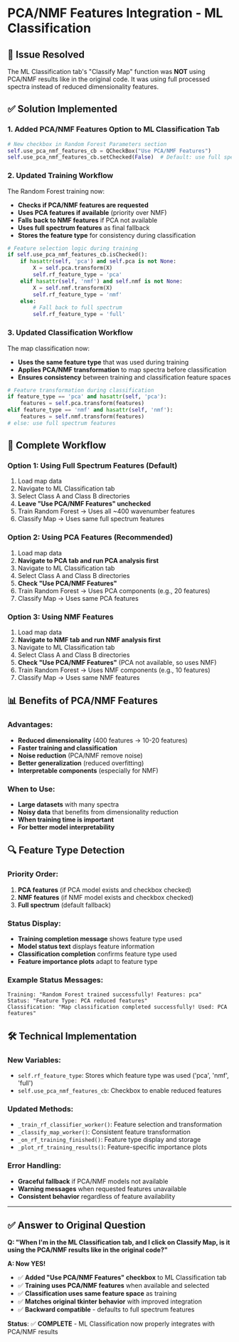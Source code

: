 # PCA/NMF Features Integration - ML Classification

## 🎯 **Issue Resolved**
The ML Classification tab's "Classify Map" function was **NOT** using PCA/NMF results like in the original code. It was using full processed spectra instead of reduced dimensionality features.

## ✅ **Solution Implemented**

### **1. Added PCA/NMF Features Option to ML Classification Tab**
```python
# New checkbox in Random Forest Parameters section
self.use_pca_nmf_features_cb = QCheckBox("Use PCA/NMF Features")
self.use_pca_nmf_features_cb.setChecked(False)  # Default: use full spectrum
```

### **2. Updated Training Workflow**
The Random Forest training now:
- **Checks if PCA/NMF features are requested**
- **Uses PCA features if available** (priority over NMF)
- **Falls back to NMF features** if PCA not available
- **Uses full spectrum features** as final fallback
- **Stores the feature type** for consistency during classification

```python
# Feature selection logic during training
if self.use_pca_nmf_features_cb.isChecked():
    if hasattr(self, 'pca') and self.pca is not None:
        X = self.pca.transform(X)
        self.rf_feature_type = 'pca'
    elif hasattr(self, 'nmf') and self.nmf is not None:
        X = self.nmf.transform(X)
        self.rf_feature_type = 'nmf'
    else:
        # Fall back to full spectrum
        self.rf_feature_type = 'full'
```

### **3. Updated Classification Workflow**
The map classification now:
- **Uses the same feature type** that was used during training
- **Applies PCA/NMF transformation** to map spectra before classification
- **Ensures consistency** between training and classification feature spaces

```python
# Feature transformation during classification
if feature_type == 'pca' and hasattr(self, 'pca'):
    features = self.pca.transform(features)
elif feature_type == 'nmf' and hasattr(self, 'nmf'):
    features = self.nmf.transform(features)
# else: use full spectrum features
```

## 🔄 **Complete Workflow**

### **Option 1: Using Full Spectrum Features (Default)**
1. Load map data
2. Navigate to ML Classification tab
3. Select Class A and Class B directories
4. **Leave "Use PCA/NMF Features" unchecked**
5. Train Random Forest → Uses all ~400 wavenumber features
6. Classify Map → Uses same full spectrum features

### **Option 2: Using PCA Features (Recommended)**
1. Load map data
2. **Navigate to PCA tab and run PCA analysis first**
3. Navigate to ML Classification tab
4. Select Class A and Class B directories
5. **Check "Use PCA/NMF Features"**
6. Train Random Forest → Uses PCA components (e.g., 20 features)
7. Classify Map → Uses same PCA features

### **Option 3: Using NMF Features**
1. Load map data
2. **Navigate to NMF tab and run NMF analysis first**
3. Navigate to ML Classification tab  
4. Select Class A and Class B directories
5. **Check "Use PCA/NMF Features"** (PCA not available, so uses NMF)
6. Train Random Forest → Uses NMF components (e.g., 10 features)
7. Classify Map → Uses same NMF features

## 📊 **Benefits of PCA/NMF Features**

### **Advantages**:
- **Reduced dimensionality** (400 features → 10-20 features)
- **Faster training and classification**
- **Noise reduction** (PCA/NMF remove noise)
- **Better generalization** (reduced overfitting)
- **Interpretable components** (especially for NMF)

### **When to Use**:
- **Large datasets** with many spectra
- **Noisy data** that benefits from dimensionality reduction
- **When training time is important**
- **For better model interpretability**

## 🔍 **Feature Type Detection**

### **Priority Order**:
1. **PCA features** (if PCA model exists and checkbox checked)
2. **NMF features** (if NMF model exists and checkbox checked)  
3. **Full spectrum** (default fallback)

### **Status Display**:
- **Training completion message** shows feature type used
- **Model status text** displays feature information
- **Classification completion** confirms feature type used
- **Feature importance plots** adapt to feature type

### **Example Status Messages**:
```
Training: "Random Forest trained successfully! Features: pca"
Status: "Feature Type: PCA reduced features"
Classification: "Map classification completed successfully! Used: PCA features"
```

## 🛠 **Technical Implementation**

### **New Variables**:
- `self.rf_feature_type`: Stores which feature type was used ('pca', 'nmf', 'full')
- `self.use_pca_nmf_features_cb`: Checkbox to enable reduced features

### **Updated Methods**:
- `_train_rf_classifier_worker()`: Feature selection and transformation
- `_classify_map_worker()`: Consistent feature transformation
- `_on_rf_training_finished()`: Feature type display and storage
- `_plot_rf_training_results()`: Feature-specific importance plots

### **Error Handling**:
- **Graceful fallback** if PCA/NMF models not available
- **Warning messages** when requested features unavailable
- **Consistent behavior** regardless of feature availability

---

## ✅ **Answer to Original Question**

**Q: "When I'm in the ML Classification tab, and I click on Classify Map, is it using the PCA/NMF results like in the original code?"**

**A: Now YES!** 

- ✅ **Added "Use PCA/NMF Features" checkbox** to ML Classification tab
- ✅ **Training uses PCA/NMF features** when available and selected
- ✅ **Classification uses same feature space** as training
- ✅ **Matches original tkinter behavior** with improved integration
- ✅ **Backward compatible** - defaults to full spectrum features

**Status**: ✅ **COMPLETE** - ML Classification now properly integrates with PCA/NMF results 